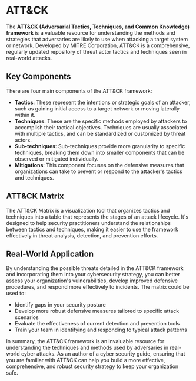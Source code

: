 # ATT&CK

The **ATT&CK (Adversarial Tactics, Techniques, and Common Knowledge) framework** is a valuable resource for understanding the methods and strategies that adversaries are likely to use when attacking a target system or network. Developed by MITRE Corporation, ATT&CK is a comprehensive, regularly updated repository of threat actor tactics and techniques seen in real-world attacks.

## Key Components

There are four main components of the ATT&CK framework:

- **Tactics**: These represent the intentions or strategic goals of an attacker, such as gaining initial access to a target network or moving laterally within it.
- **Techniques**: These are the specific methods employed by attackers to accomplish their tactical objectives. Techniques are usually associated with multiple tactics, and can be standardized or customized by threat actors.
- **Sub-techniques**: Sub-techniques provide more granularity to specific techniques, breaking them down into smaller components that can be observed or mitigated individually.
- **Mitigations**: This component focuses on the defensive measures that organizations can take to prevent or respond to the attacker's tactics and techniques.

## ATT&CK Matrix

The ATT&CK Matrix is a visualization tool that organizes tactics and techniques into a table that represents the stages of an attack lifecycle. It's designed to help security practitioners understand the relationships between tactics and techniques, making it easier to use the framework effectively in threat analysis, detection, and prevention efforts.

## Real-World Application

By understanding the possible threats detailed in the ATT&CK framework and incorporating them into your cybersecurity strategy, you can better assess your organization's vulnerabilities, develop improved defensive procedures, and respond more effectively to incidents. The matrix could be used to:

- Identify gaps in your security posture
- Develop more robust defensive measures tailored to specific attack scenarios
- Evaluate the effectiveness of current detection and prevention tools
- Train your team in identifying and responding to typical attack patterns

In summary, the ATT&CK framework is an invaluable resource for understanding the techniques and methods used by adversaries in real-world cyber attacks. As an author of a cyber security guide, ensuring that you are familiar with ATT&CK can help you build a more effective, comprehensive, and robust security strategy to keep your organization safe.
